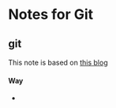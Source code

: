 # Notes for Git
## git
This note is based on [this blog](https://docs.google.com/document/d/1z9ST0IvxHQ3HXSAOmpcVbFU5zesMeTtAc9km6LAPJxk/edit#)
#### Way
* 
